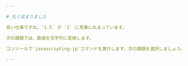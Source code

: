 ```yaml
---

# 丸く収まりました

良い仕事ですね。`1.5` が `2` に見事に丸まっています。

次の課題では、数値を文字列に変換します。

コンソールで`javascripting-jp`コマンドを実行します。次の課題を選択しましょう。

---
```

